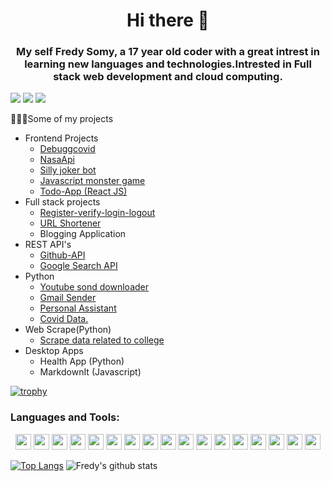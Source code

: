 # <h1 align=center>Hi there 👋 </h1>
### <h3 align=center> My self Fredy Somy, a 17 year old coder with a great intrest in learning new languages and technologies.Intrested in Full stack web development and cloud computing. </h2>
![](https://komarev.com/ghpvc/?username=fredysomy&color=010040&style=flat-square)
![](https://img.shields.io/github/followers/fredysomy?style=flat-square)
![](https://img.shields.io/github/stars/fredysomy?style=flat-square)

👨🏻‍💻Some of my projects <br>
  * Frontend Projects
    * <a href="https://github.com/fredysomy/DebuggCovid">Debuggcovid</a> 
    * <a href="https://github.com/fredysomy/NasaAPI">NasaApi</a>
    * <a href="https://github.com/fredysomy/Chatbot">Silly joker bot</a>
    * <a href="https://github.com/fredysomy/Javascript_monster_game">Javascript monster game</a>
    * <a href="https://github.com/fredysomy/Todo-App">Todo-App (React JS)</a>
  * Full stack projects
    * <a href="https://github.com/fredysomy/Regsiter-VerifyEmail-login-logout">Register-verify-login-logout</a>
    * <a href="https://github.com/fredysomy/URLshortner">URL Shortener</a>
    * Blogging Application
  * REST API's
    * <a href="https://github.com/fredysomy/Github-API">Github-API</a>
    * <a href="https://github.com/fredysomy/google-search-api">Google Search API</a>
  * Python
    * <a href="https://github.com/fredysomy/YTD-YoutubeSongDownloader">Youtube sond downloader</a>
    * <a href="https://github.com/fredysomy/GmailSender">Gmail Sender</a>
    * <a href="https://github.com/fredysomy/Personal-Assistant">Personal Assistant</a>
    * <a href="https://github.com/fredysomy/Covid19data">Covid Data.</a>
  * Web Scrape(Python)
    * <a href="https://github.com/fredysomy/web-scrape-data">Scrape data related to college</a>
  * Desktop Apps
    * Health App (Python)
    * MarkdownIt (Javascript)

 [![trophy](https://github-profile-trophy.vercel.app/?username=fredysomy)](https://github.com/ryo-ma/github-profile-trophy)
 

### Languages and Tools: 

<p align="center">
    <img src="https://devicon.dev/devicon.git/icons/linux/linux-original.svg" width="25px" height="25px"/>
    <img src="https://devicon.dev/devicon.git/icons/html5/html5-original.svg" width="25px" height="25px"/>
    <img src="https://devicon.dev/devicon.git/icons/css3/css3-original.svg" width="25px" height="25px"/>
    <img src="https://devicon.dev/devicon.git/icons/sass/sass-original.svg" width="25px" height="25px"/>
    <img src="https://devicon.dev/devicon.git/icons/javascript/javascript-original.svg" width="25px" height="25px"/>
    <img src="https://devicon.dev/devicon.git/icons/nodejs/nodejs-original.svg" width="25px" height="25px"/>
    <img src="https://devicon.dev/devicon.git/icons/bootstrap/bootstrap-plain.svg" width="25px" height="25px"/>
    <img src="https://devicon.dev/devicon.git/icons/typescript/typescript-original.svg" width="25px" height="25px"/>
    <img src="https://devicon.dev/devicon.git/icons/react/react-original.svg" width="25px" height="25px"/>
    <img src="https://devicon.dev/devicon.git/icons/electron/electron-original.svg" width="25px" height="25px"/>
    <img src="https://devicon.dev/devicon.git/icons/python/python-original.svg" width="25px" height="25px"/>
    <img src="https://devicon.dev/devicon.git/icons/rails/rails-plain-wordmark.svg" width="25px" height="25px"/>
    <img src="https://devicon.dev/devicon.git/icons/java/java-original.svg" width="25px" height="25px"/>
    <img src="https://devicon.dev/devicon.git/icons/heroku/heroku-original.svg" width="25px" height="25px"/>
    <img src="https://devicon.dev/devicon.git/icons/mongodb/mongodb-original.svg" width="25px" height="25px"/>
    <img src="https://devicon.dev/devicon.git/icons/postgresql/postgresql-original.svg" width="25px" height="25px"/>
    <img src="https://devicon.dev/devicon.git/icons/github/github-original.svg" width="25px" height="25px"/>
  </p>

[![Top Langs](https://github-readme-stats.vercel.app/api/top-langs/?username=fredysomy&layout=compact)](https://github.com/fredysomy)
![Fredy's github stats](https://github-readme-stats.vercel.app/api?username=fredysomy&show_icons=true&hide=["issues"])
